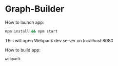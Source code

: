 # Graph-Builder

How to launch app:
```bash
npm install && npm start
```
This will open Webpack dev server on localhost:8080





How to build app:
```bash
webpack
```
